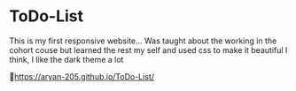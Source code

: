 # ToDo-List
This is my first responsive website...
Was taught about the working in the cohort couse but learned the rest my self and used css to make it beautiful
I think, I like the dark theme a lot

🔗https://aryan-205.github.io/ToDo-List/
